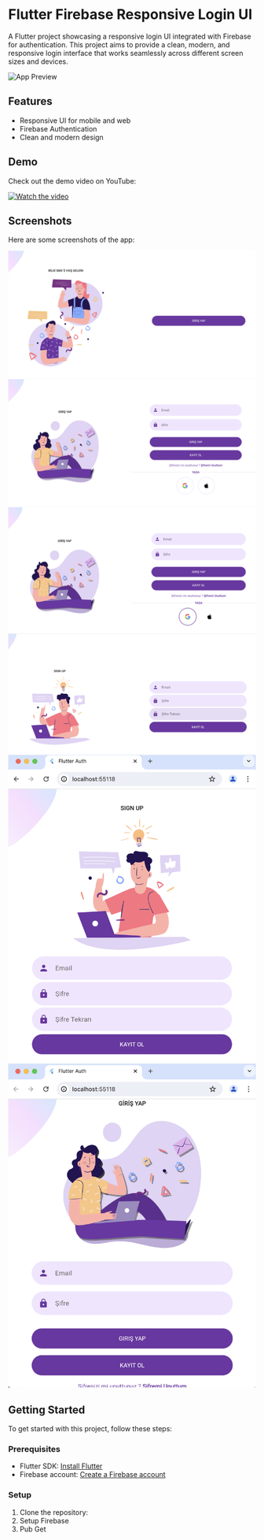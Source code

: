 # Flutter Firebase Responsive Login UI

A Flutter project showcasing a responsive login UI integrated with Firebase for authentication. This project aims to provide a clean, modern, and responsive login interface that works seamlessly across different screen sizes and devices.

![App Preview](readme_file/app_preview.png)

## Features

- Responsive UI for mobile and web
- Firebase Authentication
- Clean and modern design

## Demo

Check out the demo video on YouTube:

[![Watch the video](https://img.youtube.com/vi/FkFvQ0SaT1I/0.jpg)](https://www.youtube.com/watch?v=FkFvQ0SaT1I)

## Screenshots

Here are some screenshots of the app:

![Screenshot 1](readme_file/1.png)
![Screenshot 2](readme_file/2.png)
![Screenshot 3](readme_file/3.png)
![Screenshot 4](readme_file/4.png)
![Screenshot 5](readme_file/5.png)
![Screenshot 6](readme_file/6.png)

## Getting Started

To get started with this project, follow these steps:

### Prerequisites

- Flutter SDK: [Install Flutter](https://flutter.dev/docs/get-started/install)
- Firebase account: [Create a Firebase account](https://firebase.google.com/)

### Setup

1. Clone the repository:
2. Setup Firebase
3. Pub Get

